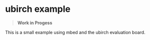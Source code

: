 # ubirch example

> **Work in Progess**

This is a small example using mbed and the ubirch evaluation board.

